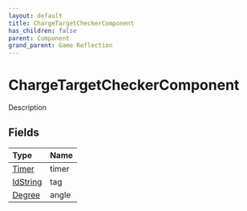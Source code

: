 ```yaml
---
layout: default
title: ChargeTargetCheckerComponent
has_children: false
parent: Component
grand_parent: Game Reflection
---
```

# ChargeTargetCheckerComponent
Description 

## Fields

| Type | Name |
|:----------|:--------------|
| [Timer](/riftbreaker-wiki/docs/game-reflection/classes/timer/) | timer |
| [IdString](/riftbreaker-wiki/docs/game-reflection/components/id_string/) | tag |
| [Degree](/riftbreaker-wiki/docs/game-reflection/classes/degree/) | angle |

